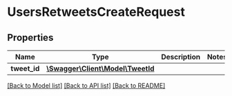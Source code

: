 # UsersRetweetsCreateRequest

## Properties
Name | Type | Description | Notes
------------ | ------------- | ------------- | -------------
**tweet_id** | [**\Swagger\Client\Model\TweetId**](TweetId.md) |  | 

[[Back to Model list]](../../README.md#documentation-for-models) [[Back to API list]](../../README.md#documentation-for-api-endpoints) [[Back to README]](../../README.md)

